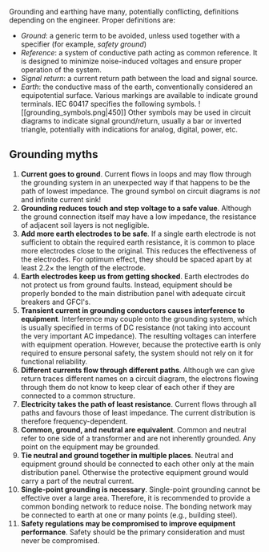 Grounding and earthing have many, potentially conflicting, definitions depending on the engineer. Proper definitions are:
- _Ground_: a generic term to be avoided, unless used together with a specifier (for example, _safety ground_)
- _Reference_: a system of conductive path acting as common reference. It is designed to minimize noise-induced voltages and ensure proper operation of the system.
- _Signal return_: a current return path between the load and signal source.
- _Earth_: the conductive mass of the earth, conventionally considered an equipotential surface.
Various markings are available to indicate ground terminals. IEC 60417 specifies the following symbols.
![[grounding_symbols.png|450]]
Other symbols may be used in circuit diagrams to indicate signal ground/return, usually a bar or inverted triangle, potentially with indications for analog, digital, power, etc.
## Grounding myths
1. __Current goes to ground__. Current flows in loops and may flow through the grounding system in an unexpected way if that happens to be the path of lowest impedance. The ground symbol on circuit diagrams is _not_ and infinite current sink!
2. __Grounding reduces touch and step voltage to a safe value__. Although the ground connection itself may have a low impedance, the resistance of adjacent soil layers is not negligible.
3. __Add more earth electrodes to be safe__. If a single earth electrode is not sufficient to obtain the required earth resistance, it is common to place more electrodes close to the original. This reduces the effectiveness of the electrodes. For optimum effect, they should be spaced apart by at least 2.2$\times$ the length of the electrode.
4. __Earth electrodes keep us from getting shocked__. Earth electrodes do not protect us from ground faults. Instead, equipment should be properly bonded to the main distribution panel with adequate circuit breakers and GFCI's. 
5. __Transient current in grounding conductors causes interference to equipment__. Interference may couple onto the grounding system, which is usually specified in terms of DC resistance (not taking into account the very important AC impedance). The resulting voltages can interfere with equipment operation. However, because the protective earth is only required to ensure personal safety, the system should not rely on it for functional reliability.
6. __Different currents flow through different paths__. Although we can give return traces different names on a circuit diagram, the electrons flowing through them do not know to keep clear of each other if they are connected to a common structure.
7. __Electricity takes the path of least resistance__. Current flows through all paths and favours those of least impedance. The current distribution is therefore frequency-dependent.
8. __Common, ground, and neutral are equivalent__. Common and neutral refer to one side of a transformer and are not inherently grounded. Any point on the equipment may be grounded.
9. __Tie neutral and ground together in multiple places__. Neutral and equipment ground should be connected to each other only at the main distribution panel. Otherwise the protective equipment ground would carry a part of the neutral current.
10. __Single-point grounding is necessary__. Single-point grounding cannot be effective over a large area. Therefore, it is recommended to provide a common bonding network to reduce noise. The bonding network may be connected to earth at one or many points (e.g., building steel).
11. __Safety regulations may be compromised to improve equipment performance__. Safety should be the primary consideration and must never be compromised.